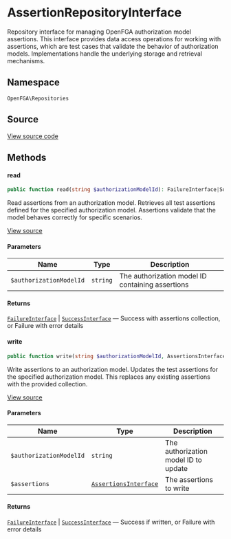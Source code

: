 # AssertionRepositoryInterface

Repository interface for managing OpenFGA authorization model assertions. This interface provides data access operations for working with assertions, which are test cases that validate the behavior of authorization models. Implementations handle the underlying storage and retrieval mechanisms.

## Namespace

`OpenFGA\Repositories`

## Source

[View source code](https://github.com/evansims/openfga-php/blob/main/src/Repositories/AssertionRepositoryInterface.php)

## Methods

#### read

```php
public function read(string $authorizationModelId): FailureInterface|SuccessInterface

```

Read assertions from an authorization model. Retrieves all test assertions defined for the specified authorization model. Assertions validate that the model behaves correctly for specific scenarios.

[View source](https://github.com/evansims/openfga-php/blob/main/src/Repositories/AssertionRepositoryInterface.php#L30)

#### Parameters

| Name                    | Type     | Description                                      |
| ----------------------- | -------- | ------------------------------------------------ |
| `$authorizationModelId` | `string` | The authorization model ID containing assertions |

#### Returns

[`FailureInterface`](Results/FailureInterface.md) &#124; [`SuccessInterface`](Results/SuccessInterface.md) — Success with assertions collection, or Failure with error details

#### write

```php
public function write(string $authorizationModelId, AssertionsInterface $assertions): FailureInterface|SuccessInterface

```

Write assertions to an authorization model. Updates the test assertions for the specified authorization model. This replaces any existing assertions with the provided collection.

[View source](https://github.com/evansims/openfga-php/blob/main/src/Repositories/AssertionRepositoryInterface.php#L42)

#### Parameters

| Name                    | Type                                                               | Description                          |
| ----------------------- | ------------------------------------------------------------------ | ------------------------------------ |
| `$authorizationModelId` | `string`                                                           | The authorization model ID to update |
| `$assertions`           | [`AssertionsInterface`](Models/Collections/AssertionsInterface.md) | The assertions to write              |

#### Returns

[`FailureInterface`](Results/FailureInterface.md) &#124; [`SuccessInterface`](Results/SuccessInterface.md) — Success if written, or Failure with error details
